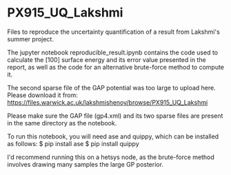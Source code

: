 # PX915_UQ_Lakshmi
Files to reproduce the uncertainty quantification of a result from Lakshmi's summer project.

The jupyter notebook reproducible_result.ipynb contains the code used to calculate the [100] surface energy and 
its error value presented in the report, as well as the code for an alternative brute-force method to compute it.

The second sparse file of the GAP potential was too large to upload here. Please download it from:
https://files.warwick.ac.uk/lakshmishenoy/browse/PX915_UQ_Lakshmi

Please make sure the GAP file (gp4.xml) and its two sparse files are present in the same directory as the notebook.

To run this notebook, you will need ase and quippy, which can be installed as follows:
$ pip install ase
$ pip install quippy

I'd recommend running this on a hetsys node, as the brute-force method involves drawing many samples the large GP posterior.
